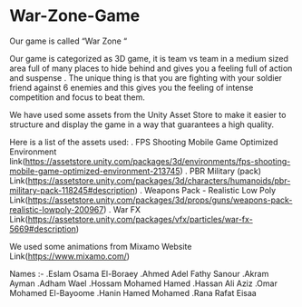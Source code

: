 # War-Zone-Game
Our game is called “War Zone “ 

Our game is categorized as 3D game, it is team vs team in a medium sized area full of many places to hide behind and gives you a feeling full of action and suspense .
The unique thing is that you are fighting with your soldier friend against 6 enemies and this gives you the feeling of intense competition and focus to beat them.

We have used some assets from the Unity Asset Store to make it easier to structure and display the game in a way that guarantees a high quality.

Here is a list of the assets used:
. FPS Shooting Mobile Game Optimized Environment
  link(https://assetstore.unity.com/packages/3d/environments/fps-shooting-mobile-game-optimized-environment-213745)
. PBR Military (pack)
Link(https://assetstore.unity.com/packages/3d/characters/humanoids/pbr-military-pack-118245#description)
. Weapons Pack - Realistic Low Poly
Link(https://assetstore.unity.com/packages/3d/props/guns/weapons-pack-realistic-lowpoly-200967)
. War FX
Link(https://assetstore.unity.com/packages/vfx/particles/war-fx-5669#description)

We used some animations from Mixamo Website
Link(https://www.mixamo.com/)









Names :-
.Eslam Osama El-Boraey
.Ahmed Adel Fathy Sanour
.Akram Ayman 
.Adham Wael 
.Hossam Mohamed Hamed
.Hassan Ali Aziz
.Omar Mohamed El-Bayoome
.Hanin Hamed Mohamed
.Rana Rafat Eisaa

